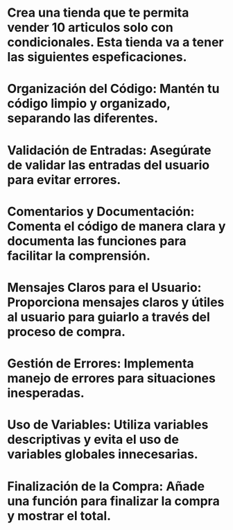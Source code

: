 # Crea una tienda que te permita vender 10 articulos solo con condicionales. Esta tienda va a tener las siguientes espeficaciones.

# Organización del Código: Mantén tu código limpio y organizado, separando las diferentes.

# Validación de Entradas: Asegúrate de validar las entradas del usuario para evitar errores.

# Comentarios y Documentación: Comenta el código de manera clara y documenta las funciones para facilitar la comprensión.

# Mensajes Claros para el Usuario: Proporciona mensajes claros y útiles al usuario para guiarlo a través del proceso de compra.

# Gestión de Errores: Implementa manejo de errores para situaciones inesperadas.

# Uso de Variables: Utiliza variables descriptivas y evita el uso de variables globales innecesarias.

# Finalización de la Compra: Añade una función para finalizar la compra y mostrar el total.